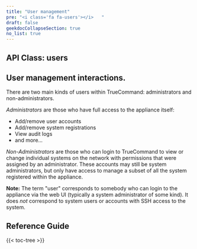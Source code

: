 ```yaml
---
title: "User management"
pre: "<i class='fa fa-users'></i>	"
draft: false
geekdocCollapseSection: true
no_list: true
---
```


## API Class: users
## User management interactions.

There are two main kinds of users within TrueCommand: administrators and non-administrators.

*Administrators* are those who have full access to the appliance itself:

 * Add/remove user accounts
 * Add/remove system registrations
 * View audit logs
 * and more...

*Non-Administrators* are those who can login to TrueCommand to view or change individual systems on the network with permissions that were assigned by an administrator. These accounts may still be system administrators, but only have access to manage a subset of all the system registered within the appliance.

**Note:** The term "user" corresponds to somebody who can login to the appliance via the web UI (typically a system administrator of some kind). It does *not* correspond to system users or accounts with SSH access to the system.

## Reference Guide

{{< toc-tree >}}
